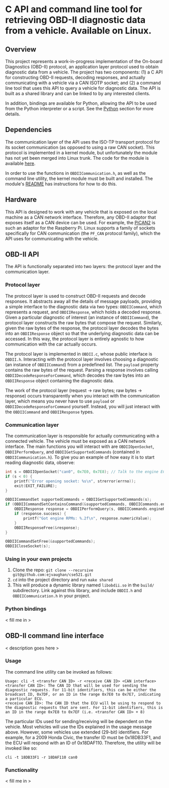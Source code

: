 # C API and command line tool for retrieving OBD-II diagnostic data from a vehicle. Available on Linux.

## Overview

This project represents a work-in-progress implementation of the On-board Diagnostics (OBD-II) protocol, an application layer protocol used to obtain diagnostic data from a vehicle. The project has two components: (1) a C API for constructing OBD-II requests, decoding responses, and actually communicating with a vehicle via a CAN ISOTP socket; and (2) a command line tool that uses this API to query a vehicle for diagnostic data. The API is built as a shared library and can be linked to by any interested clients.

In addition, bindings are available for Python, allowing the API to be used from the Python interpreter or a script. See the [Python](#python-bindings) section for more details.

## Dependencies

The communication layer of the API uses the ISO-TP transport protocol for its socket communication (as opposed to using a raw CAN socket). This protocol is implemented in a kernel module, but unfortunately the module has not yet been merged into Linux trunk. The code for the module is available [here](https://github.com/hartkopp/can-isotp-modules).

In order to use the functions in `OBDIICommunication.h`, as well as the command line utility, the kernel module must be built and installed. The module's [README](https://github.com/hartkopp/can-isotp-modules/blob/master/README.isotp) has instructions for how to do this.

## Hardware

This API is designed to work with any vehicle that is exposed on the local machine as a CAN network interface. Therefore, any OBD-II adaptor that exposes itself as a CAN device can be used. For example, the [PiCAN2](http://skpang.co.uk/catalog/pican2-canbus-board-for-raspberry-pi-23-p-1475.html) is such an adaptor for the Raspberry Pi. Linux supports a family of sockets specifically for CAN communication (the `PF_CAN` protocol family), which the API uses for communicating with the vehicle.

## OBD-II API

The API is functionally separated into two layers: the protocol layer and the communication layer.

### Protocol layer

The protocol layer is used to construct OBD-II requests and decode responses. It abstracts away all the details of message payloads, providing a simple interface to the diagnostic data via two types: `OBDIICommand`, which represents a request, and `OBDIIResponse`, which holds a decoded response. Given a particular diagnostic of interest (an instance of `OBDIICommand`), the protocol layer constructs the raw bytes that compose the request. Similarly, given the raw bytes of the response, the protocol layer decodes the bytes into an `OBDIIResponse` object so that the underlying diagnostic data can be accessed. In this way, the protocol layer is entirely agnostic to how communication with the car actually occurs.

The protocol layer is implemented in `OBDII.c`, whose public interface is `OBDII.h`. Interacting with the protocol layer involves choosing a diagnostic (an instance of `OBDIICommand`) from a predefined list. The `payload` property contains the raw bytes of the request. Parsing a response involves calling `OBDIIDecodeResponseForCommand`, which decodes the raw bytes into an `OBDIIResponse` object containing the diagnostic data.

The work of the protocol layer (request -> raw bytes; raw bytes -> response) occurs transparently when you interact with the communication layer, which means you never have to use `payload` or `OBDIIDecodeResponseForCommand` yourself. Instead, you will just interact with the `OBDIICommand` and `OBDIIResponse` types. 

### Communication layer

The communication layer is responsible for actually communicating with a connected vehicle. The vehicle must be exposed as a CAN network interface. The main functions you will interact with are `OBDIIOpenSocket`, `OBDIIPerformQuery`, and `OBDIIGetSupportedCommands` (contained in `OBDIICommunication.h`). To give you an example of how easy it is to start reading diagnostic data, observe:

```C
int s = OBDIIOpenSocket("can0", 0x7E0, 0x7E8); // Talk to the engine ECU
if (s < 0) {
    printf("Error opening socket: %s\n", strerror(errno));
    exit(EXIT_FAILURE);
}

OBDIICommandSet supportedCommands = OBDIIGetSupportedCommands(s);
if (OBDIICommandSetContainsCommand(&supportedCommands, OBDIICommands.engineRPMs)) {
    OBDIIResponse response = OBDIIPerformQuery(s, OBDIICommands.engineRPMs);
    if (response.success) {
        printf("Got engine RPMs: %.2f\n", response.numericValue);
    }
    OBDIIResponseFree(&response);
}

OBDIICommandSetFree(&supportedCommands);
OBDIICloseSocket(s);
```

### Using in your own projects

1. Clone the repo: `git clone --recursive git@github.com:ejvaughan/cse521.git`
2. `cd` into the project directory and run `make shared`
3. This will produce a dynamic library named `libobdii.so` in the `build/` subdirectory. Link against this library, and include `OBDII.h` and `OBDIICommunication.h` in your project.

### Python bindings

< fill me in >

## OBD-II command line interface

< description goes here >

### Usage

The command line utility can be invoked as follows:

    Usage: cli -t <transfer CAN ID> -r <receive CAN ID> <CAN interface>
	<transfer CAN ID>: The CAN ID that will be used for sending the diagnostic requests. For 11-bit identifiers, this can be either the broadcast ID, 0x7DF, or an ID in the range 0x7E0 to 0x7E7, indicating a particular ECU.
	<receive CAN ID>: The CAN ID that the ECU will be using to respond to the diagnostic requests that are sent. For 11-bit identifiers, this is an ID in the range 0x7E8 to 0x7EF (i.e. <transfer CAN ID> + 8)

The particular IDs used for sending/receiving will be dependent on the vehicle. Most vehicles will use the IDs explained in the usage message above. However, some vehicles use extended (29-bit) identifiers. For example, for a 2009 Honda Civic, the transfer ID must be 0x18DB33F1, and the ECU will respond with an ID of 0x18DAF110. Therefore, the utility will be invoked like so:

    cli -t 18DB33F1 -r 18DAF110 can0

### Functionality

< fill me in >


